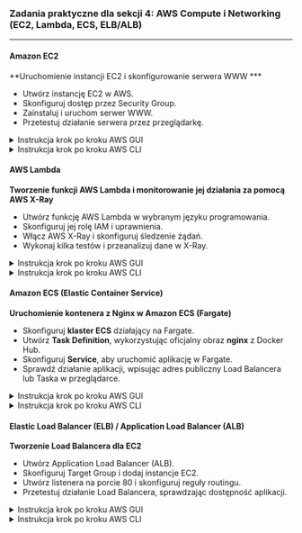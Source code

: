 ### **Zadania praktyczne dla sekcji 4: AWS Compute i Networking (EC2, Lambda, ECS, ELB/ALB)**  

---

#### **Amazon EC2**  
**Uruchomienie instancji EC2 i skonfigurowanie serwera WWW  ***
- Utwórz instancję EC2 w AWS.  
- Skonfiguruj dostęp przez Security Group.  
- Zainstaluj i uruchom serwer WWW.  
- Przetestuj działanie serwera przez przeglądarkę.  

<details>
    <summary>Instrukcja krok po kroku AWS GUI</summary>

### **1. Tworzenie instancji EC2**  
1. Przejdź do **AWS Management Console** → **EC2 Dashboard**.  
2. Kliknij **Launch Instance**.  
3. Wypełnij pola:  
   - **Name**: `WebServerEC2`  
   - **Amazon Machine Image (AMI)**: `Amazon Linux 2`  
   - **Instance Type**: `t3.micro` (Free Tier)  
   - **Key Pair**: Utwórz lub wybierz istniejący klucz SSH  
   - **Network Settings**:  
     - **VPC**: Domyślna lub Twoja własna  
     - **Subnet**: Wybierz subnet publiczny  
     - **Auto-assign public IP**: **Enabled**  
     - **Security Group**:  
       - Otwórz port **22 (SSH)** – dostęp tylko dla Twojego IP  
       - Otwórz port **80 (HTTP)** – dostęp dla wszystkich (`0.0.0.0/0`)  
4. Kliknij **Launch Instance**.  

---

### **2. Połączenie z instancją przez SSH**  
1. Wróć do **EC2 Dashboard** → **Instances**.  
2. Skopiuj **Public IP** uruchomionej instancji.  
3. Połącz się z instancją przez terminal:  
   ```sh
   ssh -i MyKey.pem ec2-user@<public-ip>
   ```

---

### **3. Instalacja i uruchomienie serwera Apache**  
1. Zaktualizuj system:  
   ```sh
   sudo yum update -y
   ```
2. Zainstaluj Apache:  
   ```sh
   sudo yum install httpd -y
   ```
3. Uruchom serwer WWW:  
   ```sh
   sudo systemctl start httpd
   sudo systemctl enable httpd
   ```
4. Dodaj stronę testową:  
   ```sh
   echo "<h1>Witaj w AWS EC2</h1>" | sudo tee /var/www/html/index.html
   ```
5. Sprawdź działanie serwera, wpisując **Public IP** w przeglądarce:  
   ```
   http://<public-ip>
   ```
   Jeśli konfiguracja jest poprawna, zobaczysz komunikat **„Witaj w AWS EC2”**.
</details>
<details>
    <summary>Instrukcja krok po kroku AWS CLI</summary>

### **1. Tworzenie instancji EC2**
```sh
aws ec2 run-instances \
  --image-id ami-0c55b159cbfafe1f0 \
  --instance-type t3.micro \
  --key-name MyKey \
  --security-groups WebServerSG \
  --tag-specifications 'ResourceType=instance,Tags=[{Key=Name,Value=WebServerEC2}]'
```

### **2. Pobranie publicznego IP instancji**
```sh
aws ec2 describe-instances \
  --filters "Name=tag:Name,Values=WebServerEC2" \
  --query "Reservations[].Instances[].PublicIpAddress" --output text
```

### **3. Połączenie z instancją**
```sh
ssh -i MyKey.pem ec2-user@<public-ip>
```

### **4. Instalacja Apache i uruchomienie serwera**
```sh
sudo yum update -y
sudo yum install httpd -y
sudo systemctl start httpd
sudo systemctl enable httpd
echo "<h1>Witaj w AWS EC2</h1>" | sudo tee /var/www/html/index.html
```

### **5. Sprawdzenie dostępności strony**
```sh
curl http://<public-ip>
```
Jeśli wynik zwróci **„Witaj w AWS EC2”**, serwer działa poprawnie.
</details>

#### **AWS Lambda**  
**Tworzenie funkcji AWS Lambda i monitorowanie jej działania za pomocą AWS X-Ray**
- Utwórz funkcję AWS Lambda w wybranym języku programowania.  
- Skonfiguruj jej rolę IAM i uprawnienia.  
- Włącz AWS X-Ray i skonfiguruj śledzenie żądań.  
- Wykonaj kilka testów i przeanalizuj dane w X-Ray.  

<details>
    <summary>Instrukcja krok po kroku AWS GUI</summary>

### **1. Tworzenie funkcji AWS Lambda**
1. Przejdź do **AWS Management Console** → **Lambda**.  
2. Kliknij **Create function**.  
3. Wybierz **Author from scratch** i skonfiguruj:  
   - **Function name**: `LambdaXRayDemo`  
   - **Runtime**: `Python 3.9`  
   - **Execution role**: Utwórz nową rolę z podstawowymi uprawnieniami (`AWSLambdaBasicExecutionRole`).  
4. Kliknij **Create function**.  

---

### **2. Dodanie kodu funkcji**
1. Przewiń do sekcji **Code** i wklej następujący kod:  
   ```python
   import json
   import time
   import boto3
   from aws_xray_sdk.core import patch_all, xray_recorder

   patch_all()

   def lambda_handler(event, context):
       xray_recorder.begin_segment("LambdaXRaySegment")
       time.sleep(1)  # Symulacja opóźnienia
       response = {
           "statusCode": 200,
           "body": json.dumps("Hello from AWS Lambda with X-Ray!")
       }
       xray_recorder.end_segment()
       return response
   ```
2. Kliknij **Deploy**.  

---

### **3. Włączenie AWS X-Ray dla funkcji Lambda**
1. Przewiń do sekcji **Monitoring tools** → **AWS X-Ray tracing**.  
2. Kliknij **Edit** i zaznacz **Active tracing**.  
3. Kliknij **Save**.  

---

### **4. Testowanie funkcji Lambda**
1. Przejdź do **Test** i utwórz nowy testowy event (może być pusty JSON `{}`).  
2. Kliknij **Test** i zobacz wynik w **Logs**.  

---

### **5. Analiza śledzenia w AWS X-Ray**
1. Przejdź do **AWS X-Ray** → **Traces**.  
2. Wybierz najnowszy ślad i przeanalizuj wykres.  
3. Sprawdź, jak długo trwało wykonanie funkcji i jakie segmenty były monitorowane.  
</details>
<details>
    <summary>Instrukcja krok po kroku AWS CLI</summary>

### **1. Tworzenie roli IAM dla Lambda**
```sh
aws iam create-role --role-name LambdaXRayRole \
    --assume-role-policy-document '{
        "Version": "2012-10-17",
        "Statement": [{
            "Effect": "Allow",
            "Principal": {"Service": "lambda.amazonaws.com"},
            "Action": "sts:AssumeRole"
        }]
    }'
```

### **2. Przypisanie uprawnień X-Ray do roli**
```sh
aws iam attach-role-policy --role-name LambdaXRayRole \
    --policy-arn arn:aws:iam::aws:policy/AWSXRayDaemonWriteAccess
aws iam attach-role-policy --role-name LambdaXRayRole \
    --policy-arn arn:aws:iam::aws:policy/service-role/AWSLambdaBasicExecutionRole
```

### **3. Tworzenie funkcji Lambda**
```sh
echo 'import json
import time
import boto3
from aws_xray_sdk.core import patch_all, xray_recorder

patch_all()

def lambda_handler(event, context):
    xray_recorder.begin_segment("LambdaXRaySegment")
    time.sleep(1)  # Symulacja opóźnienia
    response = {
        "statusCode": 200,
        "body": json.dumps("Hello from AWS Lambda with X-Ray!")
    }
    xray_recorder.end_segment()
    return response' > lambda_function.py

zip function.zip lambda_function.py

aws lambda create-function --function-name LambdaXRayDemo \
    --runtime python3.9 \
    --role arn:aws:iam::<AWS_ACCOUNT_ID>:role/LambdaXRayRole \
    --handler lambda_function.lambda_handler \
    --zip-file fileb://function.zip
```

### **4. Włączenie AWS X-Ray dla funkcji Lambda**
```sh
aws lambda update-function-configuration --function-name LambdaXRayDemo \
    --tracing-config Mode=Active
```

### **5. Wywołanie funkcji Lambda**
```sh
aws lambda invoke --function-name LambdaXRayDemo --payload '{}' response.json
cat response.json
```

### **6. Sprawdzenie śledzenia w AWS X-Ray**
```sh
aws xray get-trace-summaries --start-time $(date -d '5 minutes ago' +%s) --end-time $(date +%s)
```
</details>

#### **Amazon ECS (Elastic Container Service)**  
**Uruchomienie kontenera z Nginx w Amazon ECS (Fargate)**
- Skonfiguruj **klaster ECS** działający na Fargate.  
- Utwórz **Task Definition**, wykorzystując oficjalny obraz **nginx** z Docker Hub.  
- Skonfiguruj **Service**, aby uruchomić aplikację w Fargate.  
- Sprawdź działanie aplikacji, wpisując adres publiczny Load Balancera lub Taska w przeglądarce.  

<details>
    <summary>Instrukcja krok po kroku AWS GUI</summary>

### **1. Tworzenie klastra ECS**
1. Przejdź do **AWS Management Console** → **ECS (Elastic Container Service)**.  
2. Kliknij **Create Cluster**.  
3. Wybierz **Networking only (Fargate)** i kliknij **Next step**.  
4. Nazwij klaster np. `nginx-fargate-cluster`.  
5. Kliknij **Create** i poczekaj na zakończenie procesu.  

---

### **2. Tworzenie definicji zadania (Task Definition)**
1. Przejdź do **Task Definitions** → **Create new Task Definition**.  
2. Wybierz **Fargate** jako typ uruchomienia.  
3. W sekcji **Task Definition Name** podaj np. `nginx-fargate-task`.  
4. Wybierz **Operating System Family**: **Linux**.  
5. W sekcji **Task execution role** wybierz istniejącą rolę **ecsTaskExecutionRole** lub utwórz nową.  
6. W sekcji **Container Definitions** kliknij **Add container** i skonfiguruj:  
   - **Container name**: `nginx-container`  
   - **Image**: `nginx` (oficjalny obraz z Docker Hub)  
   - **Port mappings**: `80` → `80`  
7. Kliknij **Create**.  

---

### **3. Tworzenie usługi ECS (Service)**
1. Przejdź do **ECS Dashboard** → **Clusters** → `nginx-fargate-cluster`.  
2. Kliknij **Create Service**.  
3. Wybierz:  
   - **Launch Type**: `Fargate`  
   - **Task Definition**: `nginx-fargate-task`  
   - **Cluster**: `nginx-fargate-cluster`  
   - **Service Name**: `nginx-fargate-service`  
   - **Number of Tasks**: `1`  
4. Wybierz istniejącą **VPC** i subnety publiczne.  
5. W **Security Group** otwórz port `80` dla wszystkich (`0.0.0.0/0`).  
6. Kliknij **Create Service** i poczekaj na uruchomienie zadania.  

---

### **4. Sprawdzenie działania aplikacji**
1. Przejdź do **ECS Dashboard** → **Clusters** → `nginx-fargate-cluster`.  
2. Kliknij w zakładkę **Tasks** i wybierz uruchomiony Task.  
3. Znajdź **Public IP** kontenera i otwórz go w przeglądarce:  
   ```
   http://<public-ip>
   ```
4. Jeśli zobaczysz stronę startową Nginx, konfiguracja działa poprawnie! 🎉  
</details>
<details>
    <summary>Instrukcja krok po kroku AWS CLI</summary>

### **1. Tworzenie klastra ECS**
```sh
aws ecs create-cluster --cluster-name nginx-fargate-cluster
```

### **2. Tworzenie definicji zadania ECS**
```sh
aws ecs register-task-definition --family nginx-fargate-task \
  --network-mode awsvpc --requires-compatibilities FARGATE \
  --execution-role-arn arn:aws:iam::<AWS_ACCOUNT_ID>:role/ecsTaskExecutionRole \
  --cpu 256 --memory 512 \
  --container-definitions '[
      {
        "name": "nginx-container",
        "image": "nginx",
        "portMappings": [
          {
            "containerPort": 80,
            "hostPort": 80,
            "protocol": "tcp"
          }
        ]
      }
    ]'
```

### **3. Tworzenie usługi ECS**
```sh
aws ecs create-service --cluster nginx-fargate-cluster \
  --service-name nginx-fargate-service \
  --task-definition nginx-fargate-task \
  --desired-count 1 --launch-type FARGATE \
  --network-configuration "awsvpcConfiguration={subnets=[subnet-12345678],securityGroups=[sg-12345678],assignPublicIp=ENABLED}"
```

📌 **Zmień `subnet-12345678` oraz `sg-12345678` na odpowiednie wartości dla Twojej VPC i Security Group.**  

### **4. Sprawdzenie statusu usługi**
```sh
aws ecs describe-services --cluster nginx-fargate-cluster --services nginx-fargate-service
```

### **5. Pobranie publicznego IP kontenera**
```sh
aws ecs list-tasks --cluster nginx-fargate-cluster
TASK_ARN=$(aws ecs list-tasks --cluster nginx-fargate-cluster --query "taskArns[0]" --output text)
aws ecs describe-tasks --cluster nginx-fargate-cluster --tasks $TASK_ARN \
  --query "tasks[].attachments[].details[?name=='networkInterfaceId'].value" --output text
```

**Skopiowany `networkInterfaceId` możesz znaleźć w AWS Console i sprawdzić jego publiczny adres IP.**  

</details>

#### **Elastic Load Balancer (ELB) / Application Load Balancer (ALB)**  
**Tworzenie Load Balancera dla EC2**  
- Utwórz Application Load Balancer (ALB).  
- Skonfiguruj Target Group i dodaj instancje EC2.  
- Utwórz listenera na porcie 80 i skonfiguruj reguły routingu.  
- Przetestuj działanie Load Balancera, sprawdzając dostępność aplikacji.  

<details>
    <summary>Instrukcja krok po kroku AWS GUI</summary>

### **1. Tworzenie Load Balancera**  
1. Przejdź do **AWS Management Console** → **EC2 Dashboard**.  
2. W menu bocznym wybierz **Load Balancers** → Kliknij **Create Load Balancer**.  
3. Wybierz **Application Load Balancer** i kliknij **Create**.  
4. Wypełnij dane Load Balancera:  
   - **Name**: `MyALB`  
   - **Scheme**: `Internet-facing`  
   - **IP address type**: `IPv4`  
   - **VPC**: Wybierz VPC, w której działają instancje EC2.  
   - **Availability Zones**: Wybierz co najmniej 2 subnety publiczne.  

---

### **2. Konfiguracja listenera**  
1. W sekcji **Listeners** → **Add Listener**, wybierz:  
   - **Protocol**: `HTTP`  
   - **Port**: `80`  
2. Wybierz **Forward to: New target group**.  

---

### **3. Tworzenie Target Group (Grupy docelowej)**  
1. Nazwij **Target Group**: `MyTargetGroup`.  
2. **Target type**: `Instance`.  
3. **Protocol**: `HTTP`, **Port**: `80`.  
4. **VPC**: Ta sama, w której działają instancje EC2.  
5. Kliknij **Next** i wybierz instancje EC2, które mają obsługiwać ruch.  
6. Kliknij **Create Target Group**.  

---

### **4. Powiązanie Load Balancera z Target Group**  
1. Wróć do ekranu konfiguracji ALB.  
2. Wybierz **MyTargetGroup** jako domyślną grupę docelową.  
3. Kliknij **Create Load Balancer**.  

---

### **5. Testowanie Load Balancera**  
1. Przejdź do **EC2 Dashboard** → **Load Balancers**.  
2. Znajdź **DNS name** Load Balancera i otwórz w przeglądarce:  
   ```
   http://<DNS-ALB>
   ```
3. Jeśli zobaczysz stronę z jednej z instancji EC2, oznacza to, że Load Balancer działa poprawnie.  
</details>
<details>
    <summary>Instrukcja krok po kroku AWS CLI</summary>

### **1. Tworzenie Load Balancera**  
```sh
aws elbv2 create-load-balancer \
    --name MyALB \
    --type application \
    --scheme internet-facing \
    --subnets subnet-12345678 subnet-87654321 \
    --security-groups sg-12345678
```

### **2. Tworzenie Target Group**  
```sh
aws elbv2 create-target-group \
    --name MyTargetGroup \
    --protocol HTTP \
    --port 80 \
    --vpc-id vpc-12345678
```

### **3. Rejestracja instancji EC2 do Target Group**  
```sh
aws elbv2 register-targets \
    --target-group-arn arn:aws:elasticloadbalancing:region:account-id:targetgroup/MyTargetGroup/1234567890abcdef \
    --targets Id=i-12345678 Id=i-87654321
```

### **4. Tworzenie Listenera dla Load Balancera**  
```sh
aws elbv2 create-listener \
    --load-balancer-arn arn:aws:elasticloadbalancing:region:account-id:loadbalancer/app/MyALB/abcdef1234567890 \
    --protocol HTTP --port 80 \
    --default-actions Type=forward,TargetGroupArn=arn:aws:elasticloadbalancing:region:account-id:targetgroup/MyTargetGroup/1234567890abcdef
```

### **5. Pobranie adresu DNS Load Balancera**
```sh
aws elbv2 describe-load-balancers \
    --names MyALB \
    --query "LoadBalancers[0].DNSName"
```

### **6. Testowanie Load Balancera**
Otwórz przeglądarkę i wpisz zwrócony **DNS Load Balancera**:
```
http://<DNS-ALB>
```
</details>